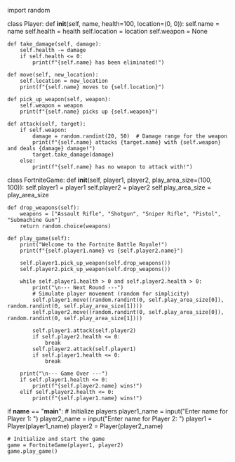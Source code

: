 import random

class Player:
    def __init__(self, name, health=100, location=(0, 0)):
        self.name = name
        self.health = health
        self.location = location
        self.weapon = None

    def take_damage(self, damage):
        self.health -= damage
        if self.health <= 0:
            print(f"{self.name} has been eliminated!")

    def move(self, new_location):
        self.location = new_location
        print(f"{self.name} moves to {self.location}")

    def pick_up_weapon(self, weapon):
        self.weapon = weapon
        print(f"{self.name} picks up {self.weapon}")

    def attack(self, target):
        if self.weapon:
            damage = random.randint(20, 50)  # Damage range for the weapon
            print(f"{self.name} attacks {target.name} with {self.weapon} and deals {damage} damage!")
            target.take_damage(damage)
        else:
            print(f"{self.name} has no weapon to attack with!")

class FortniteGame:
    def __init__(self, player1, player2, play_area_size=(100, 100)):
        self.player1 = player1
        self.player2 = player2
        self.play_area_size = play_area_size

    def drop_weapons(self):
        weapons = ["Assault Rifle", "Shotgun", "Sniper Rifle", "Pistol", "Submachine Gun"]
        return random.choice(weapons)

    def play_game(self):
        print("Welcome to the Fortnite Battle Royale!")
        print(f"{self.player1.name} vs {self.player2.name}")

        self.player1.pick_up_weapon(self.drop_weapons())
        self.player2.pick_up_weapon(self.drop_weapons())

        while self.player1.health > 0 and self.player2.health > 0:
            print("\n--- Next Round ---")
            # Simulate player movement (random for simplicity)
            self.player1.move((random.randint(0, self.play_area_size[0]), random.randint(0, self.play_area_size[1])))
            self.player2.move((random.randint(0, self.play_area_size[0]), random.randint(0, self.play_area_size[1])))

            self.player1.attack(self.player2)
            if self.player2.health <= 0:
                break
            self.player2.attack(self.player1)
            if self.player1.health <= 0:
                break

        print("\n--- Game Over ---")
        if self.player1.health <= 0:
            print(f"{self.player2.name} wins!")
        elif self.player2.health <= 0:
            print(f"{self.player1.name} wins!")

if __name__ == "__main__":
    # Initialize players
    player1_name = input("Enter name for Player 1: ")
    player2_name = input("Enter name for Player 2: ")
    player1 = Player(player1_name)
    player2 = Player(player2_name)

    # Initialize and start the game
    game = FortniteGame(player1, player2)
    game.play_game()
